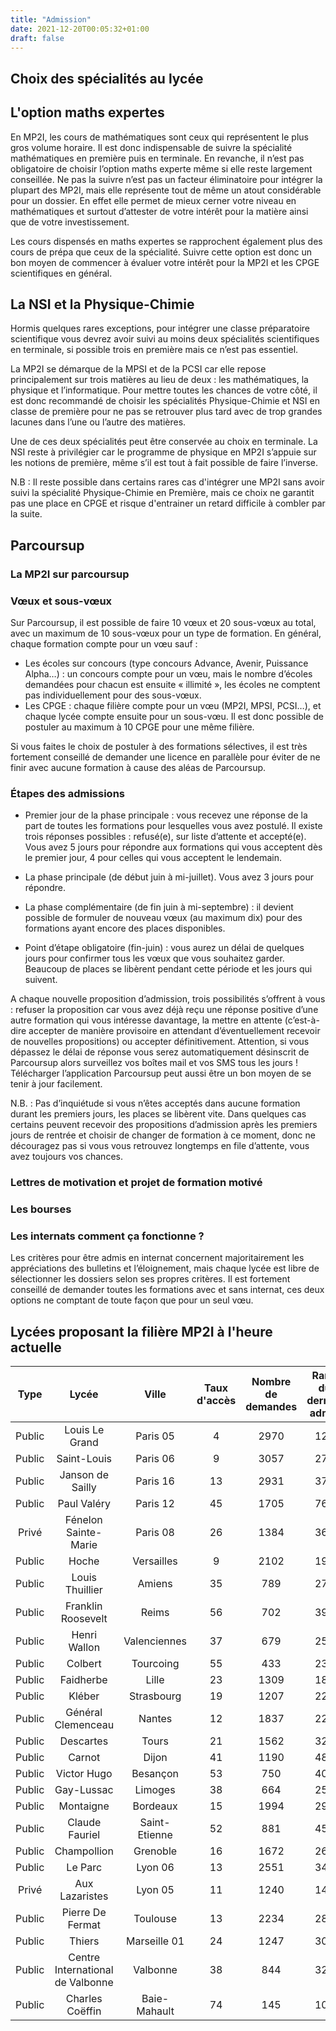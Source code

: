 ```yaml
---
title: "Admission"
date: 2021-12-20T00:05:32+01:00
draft: false
---
```


## Choix des spécialités au lycée

## L'option maths expertes

En MP2I, les cours de mathématiques sont ceux qui représentent le plus gros volume horaire. Il est donc indispensable de suivre la spécialité mathématiques en première puis en terminale. En revanche, il n’est pas obligatoire de choisir l’option maths experte même si elle reste largement conseillée. Ne pas la suivre n’est pas un facteur éliminatoire pour intégrer la plupart des MP2I, mais elle représente tout de même un atout considérable pour un dossier. En effet elle permet de mieux cerner votre niveau en mathématiques et surtout d’attester de votre intérêt pour la matière ainsi que de votre investissement.

Les cours dispensés en maths expertes se rapprochent également plus des cours de prépa que ceux de la spécialité. Suivre cette option est donc un bon moyen de commencer à évaluer votre intérêt pour la MP2I et les CPGE scientifiques en général.

## La NSI et la Physique-Chimie

Hormis quelques rares exceptions, pour intégrer une classe préparatoire scientifique vous devrez avoir suivi au moins deux spécialités scientifiques en terminale, si possible trois en première mais ce n’est pas essentiel.

La MP2I se démarque de la MPSI et de la PCSI car elle repose principalement sur trois matières au lieu de deux : les mathématiques, la physique et l’informatique. Pour mettre toutes les chances de votre côté, il est donc recommandé de choisir les spécialités Physique-Chimie et NSI en classe de première pour ne pas se retrouver plus tard avec de trop grandes lacunes dans l’une ou l’autre des matières.

Une de ces deux spécialités peut être conservée au choix en terminale. La NSI reste à privilégier car le programme de physique en MP2I s’appuie sur les notions de première, même s’il est tout à fait possible de faire l’inverse.

N.B : Il reste possible dans certains rares cas d'intégrer une MP2I sans avoir suivi la spécialité Physique-Chimie en Première, mais ce choix ne garantit pas une place en CPGE et risque d'entrainer un retard difficile à combler par la suite.

## Parcoursup

### La MP2I sur parcoursup

### Vœux et sous-vœux

Sur Parcoursup, il est possible de faire 10 vœux et 20 sous-vœux au total, avec un maximum de 10 sous-vœux pour un type de formation. En général, chaque formation compte pour un vœu sauf :

  -	Les écoles sur concours (type concours Advance, Avenir, Puissance Alpha…) : un concours compte pour un vœu, mais le nombre d’écoles demandées pour chacun est ensuite « illimité », les écoles ne comptent pas individuellement pour des sous-vœux.
  -	Les CPGE : chaque filière compte pour un vœu (MP2I, MPSI, PCSI…), et chaque lycée compte ensuite pour un sous-vœu. Il est donc possible de postuler au maximum à 10 CPGE pour une même filière.

Si vous faites le choix de postuler à des formations sélectives, il est très fortement conseillé de demander une licence en parallèle pour éviter de ne finir avec aucune formation à cause des aléas de Parcoursup.

### Étapes des admissions

  -	Premier jour de la phase principale : vous recevez une réponse de la part de toutes les formations pour lesquelles vous avez postulé. Il existe trois réponses possibles : refusé(e), sur liste d’attente et accepté(e). Vous avez 5 jours pour répondre aux formations qui vous acceptent dès le premier jour, 4 pour celles qui vous acceptent le lendemain.

  -	La phase principale (de début juin à mi-juillet). Vous avez 3 jours pour répondre.

  -	La phase complémentaire (de fin juin à mi-septembre) : il devient possible de formuler de nouveau vœux (au maximum dix) pour des formations ayant encore des places disponibles.

  -	Point d’étape obligatoire (fin-juin) : vous aurez un délai de quelques jours pour confirmer tous les vœux que vous souhaitez garder. Beaucoup de places se libèrent pendant cette période et les jours qui suivent.

A chaque nouvelle proposition d’admission, trois possibilités s’offrent à vous : refuser la proposition car vous avez déjà reçu une réponse positive d’une autre formation qui vous intéresse davantage, la mettre en attente (c’est-à-dire accepter de manière provisoire en attendant d’éventuellement recevoir de nouvelles propositions) ou accepter définitivement. Attention, si vous dépassez le délai de réponse vous serez automatiquement désinscrit de Parcoursup alors surveillez vos boîtes mail et vos SMS tous les jours ! Télécharger l’application Parcoursup peut aussi être un bon moyen de se tenir à jour facilement.

N.B. : Pas d’inquiétude si vous n’êtes acceptés dans aucune formation durant les premiers jours, les places se libèrent vite. Dans quelques cas certains peuvent recevoir des propositions d’admission après les premiers jours de rentrée et choisir de changer de formation à ce moment, donc ne découragez pas si vous vous retrouvez longtemps en file d’attente, vous avez toujours vos chances.

### Lettres de motivation et projet de formation motivé
### Les bourses

### Les internats comment ça fonctionne ?

Les critères pour être admis en internat concernent majoritairement les appréciations des bulletins et l’éloignement, mais chaque lycée est libre de sélectionner les dossiers selon ses propres critères. Il est fortement conseillé de demander toutes les formations avec et sans internat, ces deux options ne comptant de toute façon que pour un seul vœu.

## Lycées proposant la filière MP2I à l'heure actuelle

| Type    | Lycée | Ville | Taux d'accès | Nombre de demandes | Rang du dernier admis |
|:-------:|:-----:|:-----:|:------------:|:-------------------:|:----------------------:
| Public | Louis Le Grand | Paris 05 |4|2970|127|
| Public | Saint-Louis | Paris 06 |9|3057|278|
| Public | Janson de Sailly | Paris 16 |13|2931|379|
| Public | Paul Valéry | Paris 12 |45|1705|767|
| Privé | Fénelon Sainte-Marie | Paris 08 |26|1384|366|
| Public | Hoche | Versailles |9|2102|193|
| Public | Louis Thuillier | Amiens |35|789|274|
| Public | Franklin Roosevelt | Reims |56|702|393|
| Public | Henri Wallon | Valenciennes |37|679|250|
| Public | Colbert | Tourcoing |55|433|238|
| Public | Faidherbe | Lille |23|1309|183|
| Public | Kléber | Strasbourg |19|1207|224|
| Public | Général Clemenceau | Nantes |12|1837|229|
| Public | Descartes | Tours |21|1562|329|
| Public | Carnot | Dijon |41|1190|483|
| Public | Victor Hugo | Besançon |53|750|401|
| Public | Gay-Lussac | Limoges |38|664|254|
| Public | Montaigne | Bordeaux |15|1994|299|
| Public | Claude Fauriel | Saint-Etienne |52|881|456|
| Public | Champollion | Grenoble |16|1672|269|
| Public | Le Parc | Lyon 06 |13|2551|344|
| Privé | Aux Lazaristes | Lyon 05 |11|1240|141|
| Public | Pierre De Fermat | Toulouse |13|2234|285|
| Public | Thiers | Marseille 01 |24|1247|305|
| Public | Centre International de Valbonne | Valbonne |38|844|324|
| Public | Charles Coëffin | Baie-Mahault |74|145|107|

